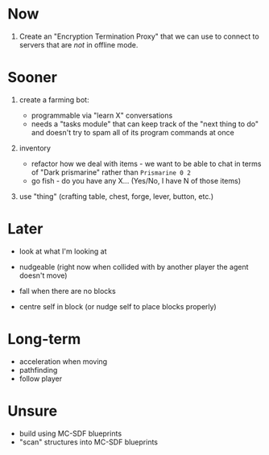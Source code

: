 # Now

1. Create an "Encryption Termination Proxy" that we can use to connect to servers that are *not* in offline mode.

# Sooner

1. create a farming bot:
    - programmable via "learn X" conversations
    - needs a "tasks module" that can keep track of the "next thing to do" and doesn't try to spam
        all of its program commands at once

1. inventory
    - refactor how we deal with items - we want to be able to chat in terms of "Dark prismarine"
        rather than ```Prismarine 0 2```
    - go fish - do you have any X... (Yes/No, I have N of those items)

1. use "thing" (crafting table, chest, forge, lever, button, etc.)

# Later

- look at what I'm looking at

- nudgeable (right now when collided with by another player the agent doesn't move)

- fall when there are no blocks

- centre self in block (or nudge self to place blocks properly)

# Long-term

- acceleration when moving
- pathfinding 
- follow player

# Unsure

- build using MC-SDF blueprints
- "scan" structures into MC-SDF blueprints
